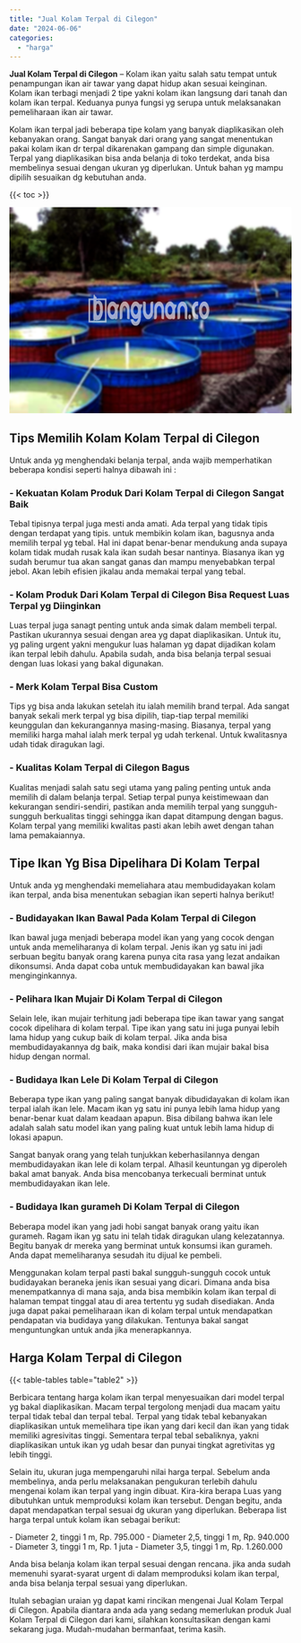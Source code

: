 ```yaml
---
title: "Jual Kolam Terpal di Cilegon"
date: "2024-06-06"
categories: 
  - "harga"
---
```


**Jual Kolam Terpal di Cilegon** – Kolam ikan yaitu salah satu tempat untuk penampungan ikan air tawar yang dapat hidup akan sesuai keinginan. Kolam ikan terbagi menjadi 2 tipe yakni kolam ikan langsung dari tanah dan kolam ikan terpal. Keduanya punya fungsi yg serupa untuk melaksanakan pemeliharaan ikan air tawar.

Kolam ikan terpal jadi beberapa tipe kolam yang banyak diaplikasikan oleh kebanyakan orang. Sangat banyak dari orang yang sangat menentukan pakai kolam ikan dr terpal dikarenakan gampang dan simple digunakan. Terpal yang diaplikasikan bisa anda belanja di toko terdekat, anda bisa membelinya sesuai dengan ukuran yg diperlukan. Untuk bahan yg mampu dipilih sesuaikan dg kebutuhan anda.

{{< toc >}}

![Jual Kolam Terpal di Cilegon](/images/jual-kolam-terpal-42.png)

## Tips Memilih Kolam Kolam Terpal di Cilegon

Untuk anda yg menghendaki belanja terpal, anda wajib memperhatikan beberapa kondisi seperti halnya dibawah ini :

### \- Kekuatan Kolam Produk Dari Kolam Terpal di Cilegon Sangat Baik

Tebal tipisnya terpal juga mesti anda amati. Ada terpal yang tidak tipis dengan terdapat yang tipis. untuk membikin kolam ikan, bagusnya anda memilih terpal yg tebal. Hal ini dapat benar-benar mendukung anda supaya kolam tidak mudah rusak kala ikan sudah besar nantinya. Biasanya ikan yg sudah berumur tua akan sangat ganas dan mampu menyebabkan terpal jebol. Akan lebih efisien jikalau anda memakai terpal yang tebal.

### \- Kolam Produk Dari Kolam Terpal di Cilegon Bisa Request Luas Terpal yg Diinginkan

Luas terpal juga sanagt penting untuk anda simak dalam membeli terpal. Pastikan ukurannya sesuai dengan area yg dapat diaplikasikan. Untuk itu, yg paling urgent yakni mengukur luas halaman yg dapat dijadikan kolam ikan terpal lebih dahulu. Apabila sudah, anda bisa belanja terpal sesuai dengan luas lokasi yang bakal digunakan.

### \- Merk Kolam Terpal Bisa Custom

Tips yg bisa anda lakukan setelah itu ialah memilih brand terpal. Ada sangat banyak sekali merk terpal yg bisa dipilih, tiap-tiap terpal memiliki keunggulan dan kekurangannya masing-masing. Biasanya, terpal yang memiliki harga mahal ialah merk terpal yg udah terkenal. Untuk kwalitasnya udah tidak diragukan lagi.

### \- Kualitas Kolam Terpal di Cilegon Bagus

Kualitas menjadi salah satu segi utama yang paling penting untuk anda memilih di dalam belanja terpal. Setiap terpal punya keistimewaan dan kekurangan sendiri-sendiri, pastikan anda memilih terpal yang sungguh-sungguh berkualitas tinggi sehingga ikan dapat ditampung dengan bagus. Kolam terpal yang memiliki kwalitas pasti akan lebih awet dengan tahan lama pemakaiannya.

## Tipe Ikan Yg Bisa Dipelihara Di Kolam Terpal

Untuk anda yg menghendaki memeliahara atau membudidayakan kolam ikan terpal, anda bisa menentukan sebagian ikan seperti halnya berikut!

### \- Budidayakan Ikan Bawal Pada Kolam Terpal di Cilegon

Ikan bawal juga menjadi beberapa model ikan yang yang cocok dengan untuk anda memeliharanya di kolam terpal. Jenis ikan yg satu ini jadi serbuan begitu banyak orang karena punya cita rasa yang lezat andaikan dikonsumsi. Anda dapat coba untuk membudidayakan kan bawal jika menginginkannya.

### \- Pelihara Ikan Mujair Di Kolam Terpal di Cilegon

Selain lele, ikan mujair terhitung jadi beberapa tipe ikan tawar yang sangat cocok dipelihara di kolam terpal. Tipe ikan yang satu ini juga punyai lebih lama hidup yang cukup baik di kolam terpal. Jika anda bisa membudidayakannya dg baik, maka kondisi dari ikan mujair bakal bisa hidup dengan normal.

### \- Budidaya Ikan Lele Di Kolam Terpal di Cilegon

Beberapa type ikan yang paling sangat banyak dibudidayakan di kolam ikan terpal ialah ikan lele. Macam ikan yg satu ini punya lebih lama hidup yang benar-benar kuat dalam keadaan apapun. Bisa dibilang bahwa ikan lele adalah salah satu model ikan yang paling kuat untuk lebih lama hidup di lokasi apapun.

Sangat banyak orang yang telah tunjukkan keberhasilannya dengan membudidayakan ikan lele di kolam terpal. Alhasil keuntungan yg diperoleh bakal amat banyak. Anda bisa mencobanya terkecuali berminat untuk membudidayakan ikan lele.

### \- Budidaya Ikan gurameh Di Kolam Terpal di Cilegon

Beberapa model ikan yang jadi hobi sangat banyak orang yaitu ikan gurameh. Ragam ikan yg satu ini telah tidak diragukan ulang kelezatannya. Begitu banyak dr mereka yang berminat untuk konsumsi ikan gurameh. Anda dapat memeliharanya sesudah itu dijual ke pembeli.

Menggunakan kolam terpal pasti bakal sungguh-sungguh cocok untuk budidayakan beraneka jenis ikan sesuai yang dicari. Dimana anda bisa menempatkannya di mana saja, anda bisa membikin kolam ikan terpal di halaman tempat tinggal atau di area tertentu yg sudah disediakan. Anda juga dapat pakai pemeliharaan ikan di kolam terpal untuk mendapatkan pendapatan via budidaya yang dilakukan. Tentunya bakal sangat menguntungkan untuk anda jika menerapkannya.

## Harga Kolam Terpal di Cilegon

{{< table-tables table="table2" >}}

Berbicara tentang harga kolam ikan terpal menyesuaikan dari model terpal yg bakal diaplikasikan. Macam terpal tergolong menjadi dua macam yaitu terpal tidak tebal dan terpal tebal. Terpal yang tidak tebal kebanyakan diaplikasikan untuk memelihara tipe ikan yang dari kecil dan ikan yang tidak memiliki agresivitas tinggi. Sementara terpal tebal sebaliknya, yakni diaplikasikan untuk ikan yg udah besar dan punyai tingkat agretivitas yg lebih tinggi.

Selain itu, ukuran juga mempengaruhi nilai harga terpal. Sebelum anda membelinya, anda perlu melaksanakan pengukuran terlebih dahulu mengenai kolam ikan terpal yang ingin dibuat. Kira-kira berapa Luas yang dibutuhkan untuk memproduksi kolam ikan tersebut. Dengan begitu, anda dapat mendapatkan terpal sesuai dg ukuran yang diperlukan. Beberapa list harga terpal untuk kolam ikan sebagai berikut:

\- Diameter 2, tinggi 1 m, Rp. 795.000 - Diameter 2,5, tinggi 1 m, Rp. 940.000 - Diameter 3, tinggi 1 m, Rp. 1 juta - Diameter 3,5, tinggi 1 m, Rp. 1.260.000

Anda bisa belanja kolam ikan terpal sesuai dengan rencana. jika anda sudah memenuhi syarat-syarat urgent di dalam memproduksi kolam ikan terpal, anda bisa belanja terpal sesuai yang diperlukan.

Itulah sebagian uraian yg dapat kami rincikan mengenai Jual Kolam Terpal di Cilegon. Apabila diantara anda ada yang sedang memerlukan produk Jual Kolam Terpal di Cilegon dari kami, silahkan konsultasikan dengan kami sekarang juga. Mudah-mudahan bermanfaat, terima kasih.
